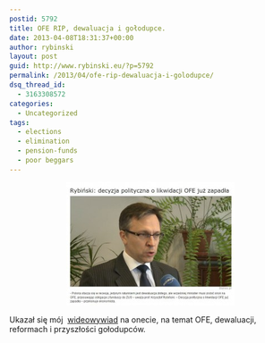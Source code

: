 ```yaml
---
postid: 5792
title: OFE RIP, dewaluacja i gołodupce.
date: 2013-04-08T18:31:37+00:00
author: rybinski
layout: post
guid: http://www.rybinski.eu/?p=5792
permalink: /2013/04/ofe-rip-dewaluacja-i-golodupce/
dsq_thread_id:
  - 3163308572
categories:
  - Uncategorized
tags:
  - elections
  - elimination
  - pension-funds
  - poor beggars
---
```

<p style="text-align: center;">
  <a href="/uploads/2013/04/OFE_RIP_onet.jpg"><img class="size-medium wp-image-5793 aligncenter" title="OFE_RIP_onet" src="/uploads/2013/04/OFE_RIP_onet-300x221.jpg" alt="" width="300" height="221" /></a>
</p>

Ukazał się mój  [wideowywiad](http://biznes.onet.pl/wideo/rybinski-decyzja-polityczna-o-likwidacji-ofe-juz-z,125080,w.html) na onecie, na temat OFE, dewaluacji, reformach i przyszłości gołodupców.

